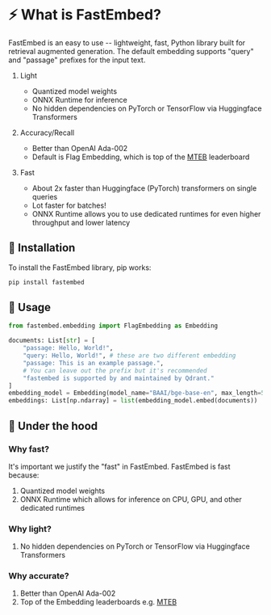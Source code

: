 # ⚡️ What is FastEmbed?

FastEmbed is an easy to use -- lightweight, fast, Python library built for retrieval augmented generation. The default embedding supports "query" and "passage" prefixes for the input text.

1. Light
    - Quantized model weights
    - ONNX Runtime for inference
    - No hidden dependencies on PyTorch or TensorFlow via Huggingface Transformers

2. Accuracy/Recall
    - Better than OpenAI Ada-002
    - Default is Flag Embedding, which is top of the [MTEB](https://huggingface.co/spaces/mteb/leaderboard) leaderboard

3. Fast
    - About 2x faster than Huggingface (PyTorch) transformers on single queries
    - Lot faster for batches!
    - ONNX Runtime allows you to use dedicated runtimes for even higher throughput and lower latency 

## 🚀 Installation

To install the FastEmbed library, pip works: 

```bash
pip install fastembed
```

## 📖 Usage

```python
from fastembed.embedding import FlagEmbedding as Embedding

documents: List[str] = [
    "passage: Hello, World!",
    "query: Hello, World!", # these are two different embedding
    "passage: This is an example passage.",
    # You can leave out the prefix but it's recommended
    "fastembed is supported by and maintained by Qdrant." 
]
embedding_model = Embedding(model_name="BAAI/bge-base-en", max_length=512) 
embeddings: List[np.ndarray] = list(embedding_model.embed(documents))
```

## 🚒 Under the hood

### Why fast?

It's important we justify the "fast" in FastEmbed. FastEmbed is fast because:

1. Quantized model weights
2. ONNX Runtime which allows for inference on CPU, GPU, and other dedicated runtimes

### Why light?
1. No hidden dependencies on PyTorch or TensorFlow via Huggingface Transformers

### Why accurate?
1. Better than OpenAI Ada-002
2. Top of the Embedding leaderboards e.g. [MTEB](https://huggingface.co/spaces/mteb/leaderboard)